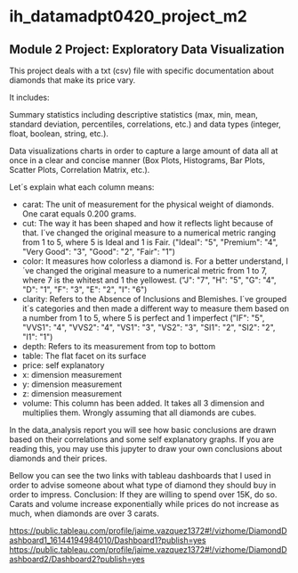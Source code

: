 # ih_datamadpt0420_project_m2
## Module 2 Project: Exploratory Data Visualization

This project deals with a txt (csv) file with specific documentation about diamonds that make its price vary.

It includes:

Summary statistics including descriptive statistics (max, min, mean, standard deviation, percentiles, correlations, etc.) and data types (integer, float, boolean, string, etc.).

Data visualizations charts in order to capture a large amount of data all at once in a clear and concise manner (Box Plots, Histograms, Bar Plots, Scatter Plots, Correlation Matrix, etc.).

Let´s explain what each column means:

- carat: The unit of measurement for the physical weight of diamonds. One carat equals 0.200 grams.
- cut: The way it has been shaped and how it reflects light because of that. I´ve changed the original measure to a numerical 
        metric ranging from 1 to 5, where 5 is Ideal and 1 is Fair. ("Ideal": "5", "Premium": "4", "Very Good": "3", "Good": "2", "Fair": "1")
- color: It measures how colorless a diamond is. For a better understand, I´ve changed the original measure to a numerical 
        metric from 1 to 7, where 7 is the whitest and 1 the yellowest. ("J": "7", "H": "5", "G": "4", "D": "1", "F": "3", "E": "2", "I": "6")
- clarity: Refers to the Absence of Inclusions and Blemishes. I´ve grouped it´s categories and then made a different way to measure them based on a number
        from 1 to 5, where 5 is perfect and 1 imperfect ("IF": "5", "VVS1": "4", "VVS2": "4", "VS1": "3", "VS2": "3", "SI1": "2", "SI2": "2", "I1": "1")
- depth: Refers to its measurement from top to bottom
- table: The flat facet on its surface 
- price: self explanatory
- x: dimension measurement
- y: dimension measurement
- z: dimension measurement
- volume: This column has been added. It takes all 3 dimension and multiplies them. Wrongly assuming that all diamonds are cubes.


In the data_analysis report you will see how basic conclusions are drawn based on their correlations and some self explanatory graphs.
If you are reading this, you may use this jupyter to draw your own conclusions about diamonds and their prices.

Bellow you can see the two links with tableau dashboards that I used in order to advise someone about what type of diamond they should buy in order to impress.
Conclusion: If they are willing to spend over 15K, do so. Carats and volume increase exponentially while prices do not increase as much, when diamonds
are over 3 carats.

https://public.tableau.com/profile/jaime.vazquez1372#!/vizhome/DiamondDashboard1_16144194984010/Dashboard1?publish=yes
https://public.tableau.com/profile/jaime.vazquez1372#!/vizhome/DiamondDashboard2/Dashboard2?publish=yes